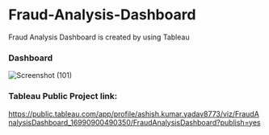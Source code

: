 # Fraud-Analysis-Dashboard
Fraud Analysis Dashboard is created by using Tableau
### Dashboard
![Screenshot (101)](https://github.com/ashishkumaryadav7/Fraud-Analysis-Dashboard/assets/139031386/8bf525dd-0c3f-4620-ae25-40d2614c82e2)

### Tableau Public Project link:
https://public.tableau.com/app/profile/ashish.kumar.yadav8773/viz/FraudAnalysisDashboard_16990900490350/FraudAnalysisDashboard?publish=yes
